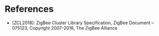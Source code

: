 # References

* \[ZCL2018\]: ZigBee Cluster Library Specification, ZigBee Document – 075123, Copyright 2007-2018, The ZigBee Alliance